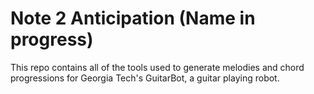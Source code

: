 # Note 2 Anticipation (Name in progress)
This repo contains all of the tools used to generate melodies and chord progressions for Georgia Tech's GuitarBot, a guitar playing robot.


